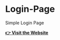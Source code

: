 # Login-Page
Simple Login Page

**[👉 Visit the Website](https://mohamed-alnagar.github.io/Login-Page/)** 
